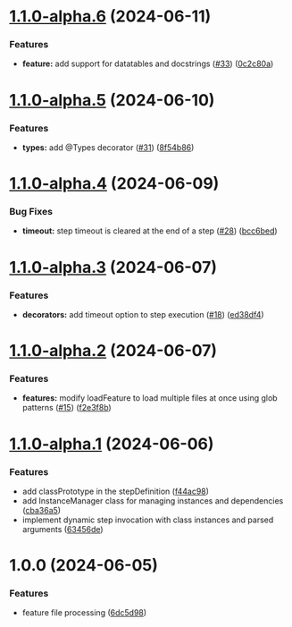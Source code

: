 # [1.1.0-alpha.6](https://github.com/baento/tsflow/compare/v1.1.0-alpha.5...v1.1.0-alpha.6) (2024-06-11)


### Features

* **feature:** add support for datatables and docstrings ([#33](https://github.com/baento/tsflow/issues/33)) ([0c2c80a](https://github.com/baento/tsflow/commit/0c2c80aa8341a3d70a4c0c974921cb9491880593))

# [1.1.0-alpha.5](https://github.com/baento/tsflow/compare/v1.1.0-alpha.4...v1.1.0-alpha.5) (2024-06-10)


### Features

* **types:** add @Types decorator ([#31](https://github.com/baento/tsflow/issues/31)) ([8f54b86](https://github.com/baento/tsflow/commit/8f54b863ad332ccb65c55bd08aca48afaa377cc6))

# [1.1.0-alpha.4](https://github.com/baento/tsflow/compare/v1.1.0-alpha.3...v1.1.0-alpha.4) (2024-06-09)


### Bug Fixes

* **timeout:** step timeout is cleared at the end of a step ([#28](https://github.com/baento/tsflow/issues/28)) ([bcc6bed](https://github.com/baento/tsflow/commit/bcc6bed36bde9e4eceb0bb8ba0a8ce9f415f6f01))

# [1.1.0-alpha.3](https://github.com/baento/tsflow/compare/v1.1.0-alpha.2...v1.1.0-alpha.3) (2024-06-07)


### Features

* **decorators:** add timeout option to step execution ([#18](https://github.com/baento/tsflow/issues/18)) ([ed38df4](https://github.com/baento/tsflow/commit/ed38df4d762c5cbd525bbd6120a883789802bd15))

# [1.1.0-alpha.2](https://github.com/baento/tsflow/compare/v1.1.0-alpha.1...v1.1.0-alpha.2) (2024-06-07)


### Features

* **features:** modify loadFeature to load multiple files at once using glob patterns ([#15](https://github.com/baento/tsflow/issues/15)) ([f2e3f8b](https://github.com/baento/tsflow/commit/f2e3f8b0f977c346ea0cf375b1cc578fa007b72e))

# [1.1.0-alpha.1](https://github.com/baento/tsflow/compare/v1.0.0...v1.1.0-alpha.1) (2024-06-06)


### Features

* add classPrototype in the stepDefinition ([f44ac98](https://github.com/baento/tsflow/commit/f44ac98922fdb6b2423cd6da27b45f5cb13f2f7c))
* add InstanceManager class for managing instances and dependencies ([cba36a5](https://github.com/baento/tsflow/commit/cba36a54563da223bca3270b34733307a2d44c89))
* implement dynamic step invocation with class instances and parsed arguments ([63456de](https://github.com/baento/tsflow/commit/63456def35e8396e10ced0f8aaecd3c382e4ba9c))

# 1.0.0 (2024-06-05)


### Features

* feature file processing ([6dc5d98](https://github.com/baento/tsflow/commit/6dc5d98f872ffb8dead33021e1b5ea75514d3538))
